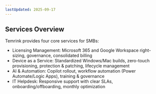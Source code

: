 ```yaml
---
lastUpdated: 2025-09-17
---
```


## Services Overview

Temrink provides four core services for SMBs:

- Licensing Management: Microsoft 365 and Google Workspace right-sizing, governance, consolidated billing
- Device as a Service: Standardized Windows/Mac builds, zero-touch provisioning, protection & patching, lifecycle management
- AI & Automation: Copilot rollout, workflow automation (Power Automate/Logic Apps), training & governance
- IT Helpdesk: Responsive support with clear SLAs, onboarding/offboarding, monthly optimization






